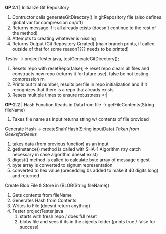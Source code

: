 __GP 2.1__ | Initialize Git Repository 
1. Contructor calls generateGitDirectory() in gitRepository file (also defines global var for compression on/off)
2. Returns message if it all already exists (doesn't continue to the rest of the method)
3. Attempts to creating whatever is missing
4. Returns Output (Git Repository Created) (main branch prints, if called outside of that for some reason???? needs to be printed)

*Tester* -> projectTester.java, testGenerateGitDirectory();
1. Resets repo with resetRepo(false); -> reset repo clears all files and constructs new repo (returns it for future use), false bc not testing compression rn
2. Prints out trial number, results per file in repo initialization and if it recognizes that there is a repo that already exists
3. Resets multiple times to ensure robustness >:|

__GP-2.2__ | Hash Function
Reads in Data from file -> getFileContents(String fileName)
1. Takes file name as input returns string w/ contents of file provided

Generate Hash -> createShah1Hash(String inputData) *Taken from GeeksforGeeks*
1. takes data (from previous function) as an input
2. getInstance() method is called with SHA-1 Algorithm (try catch necessary in case algorithm doesnt exist)
3. digest() method is called to calculate byte array of message digest
4. byte array is converted to signum representation
5. converted to hex value (precedding 0s added to make it 40 digits long) and returned

Create Blob File & Store in (BLOB(String fileName))
1. Gets contents from fileName
2. Generates Hash from Contents
3. Writes to File (doesnt return anything)
4. Tester projectTester.java
    1. starts with fresh repo / does full reset
    2. blobs file and sees if its in the objects folder (prints true / false for success)